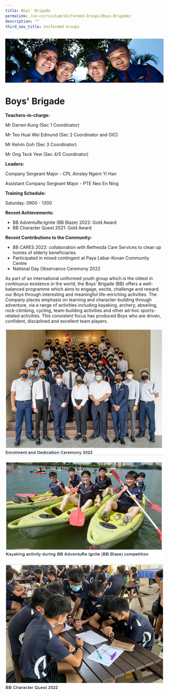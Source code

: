 ```yaml
---
title: Boys' Brigade
permalink: /co-curriculum/Uniformed-Groups/Boys-Brigade/
description: ""
third_nav_title: Uniformed Groups
---
```

![](/images/CCA.jpg)

Boys' Brigade
=============

**Teachers-in-charge:**

Mr Darren Kung (Sec 1 Coordinator)

Mr Teo Huai Wei Edmund (Sec 2 Coordinator and OIC)

Mr Kelvin Goh (Sec 3 Coordinator)

Mr Ong Teck Yew (Sec 4/5 Coordinator)

**Leaders:**

Company Sergeant Major - CPL Ainsley Ngern Yi Han

Assistant Company Sergeant Major - PTE Neo En Ning

  

**Training Schedule:** 

Saturday: 0900 - 1300

  

**Recent Achievements:** 

*   BB AdventuRe:Ignite (BB Blaze) 2022: Gold Award
*   BB Character Quest 2021: Gold Award

**Recent Contributions to the Community:** 

*   BB CARES 2022: collaboration with Bethesda Care Services to clean up homes of elderly beneficiaries
*   Participated in mixed contingent at Paya Lebar-Kovan Community Centre 
*   National Day Observance Ceremony 2022

  

As part of an international uniformed youth group which is the oldest in continuous existence in the world, the Boys’ Brigade (BB) offers a well-balanced programme which aims to engage, excite, challenge and reward our Boys through interesting and meaningful life-enriching activities. The Company places emphasis on learning and character-building through adventure, via a range of activities including kayaking, archery, abseiling, rock-climbing, cycling, team-building activities and other ad-hoc sports-related activities. This consistent focus has produced Boys who are driven, confident, disciplined and excellent team players.

![](/images/BB.jpeg)

![](/images/BB2.jpeg)

![](/images/BB3.jpeg)